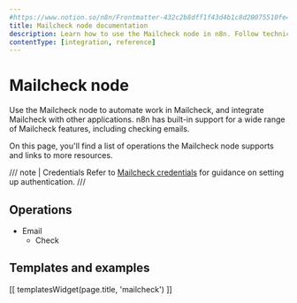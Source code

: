 ```yaml
---
#https://www.notion.so/n8n/Frontmatter-432c2b8dff1f43d4b1c8d20075510fe4
title: Mailcheck node documentation
description: Learn how to use the Mailcheck node in n8n. Follow technical documentation to integrate Mailcheck node into your workflows.
contentType: [integration, reference]
---
```


# Mailcheck node

Use the Mailcheck node to automate work in Mailcheck, and integrate Mailcheck with other applications. n8n has built-in support for a wide range of Mailcheck features, including checking emails. 

On this page, you'll find a list of operations the Mailcheck node supports and links to more resources.

/// note | Credentials
Refer to [Mailcheck credentials](/integrations/builtin/credentials/mailcheck/) for guidance on setting up authentication. 
///

## Operations

* Email
    * Check

## Templates and examples

<!-- see https://www.notion.so/n8n/Pull-in-templates-for-the-integrations-pages-37c716837b804d30a33b47475f6e3780 -->
[[ templatesWidget(page.title, 'mailcheck') ]]
